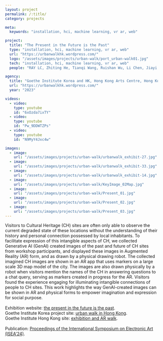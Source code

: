 ```yaml
---
layout: project
permalink: /:title/
category: projects

meta:
  keywords: "installation, hci, machine learning, vr ar, web"

project:
  title: "The Present in the Future is the Past"
  type: "installation, hci, machine learning, vr ar, web"
  url: "https://urbanwalkhk.wordpress.com/"
  logo: "/assets/images/projects/urban-walk/port_urban-walk01.jpg"
  tech: "installation, hci, machine learning, vr ar, web"
  people: "RAY LC, Zhiting He, Tianqi Wang, Ruishan Wu, Li Chen, Jiayi Su, Carman Wong, CK Fung, Bowen Liu, Latisha Besariani Hendra"

agency:
  title: "Goethe Institute Korea and HK, Hong Kong Arts Centre, Hong Kong Arts Development Council"
  url: "https://urbanwalkhk.wordpress.com/"
  year: "2023"

videos:
  - video:
    type: youtube
    id: "6xOzda7ixTY"
  - video:
    type: youtube
    id: "Pw_9DDWTZPs"
  - video:
    type: youtube
    id: "N9MyY4Jxc4w"

images:
  - image:
    url: "/assets/images/projects/urban-walk/urbanwalk_exhibit-27.jpg"
  - image:
    url: "/assets/images/projects/urban-walk/urbanwalk_exhibit-33.jpg"
  - image:
    url: "/assets/images/projects/urban-walk/urbanwalk_exhibit-14.jpg"
  - image:
    url: "/assets/images/projects/urban-walk/KeyImage_02Map.jpg"
  - image:
    url: "/assets/images/projects/urban-walk/Present_01.jpg"
  - image:
    url: "/assets/images/projects/urban-walk/Present_02.jpg"
  - image:
    url: "/assets/images/projects/urban-walk/Present_03.jpg"
---
```

<p>Visitors to Cultural Heritage (CH) sites are often only able to observe the current degraded state of these locations without the understanding of their history and personal connection possessed by local inhabitants. To facilitate expression of this intangible aspects of CH, we collected Generative AI (GenAI) created images of the past and future of CH sites from workshop participants, and displayed these images in Augmented Reality (AR) form, and as drawn by a physical drawing robot. The collected imagined CH images are shown in an AR app that uses markers on a large scale 3D map model of the city. The images are also drawn physically by a robot when visitors mention the names of the CH in answering questions to a chat query, serving as markers created in progress for the AR. Visitors found the experience engaging for illuminating intangible connections of people to CH sites. This work highlights the way GenAI-created images can be shown in AR and physical forms to empower imagination and expression for social purpose.<br><br>
Exhibition website: <a href="https://urbanwalkhk.wordpress.com/"><u>the present in the future is the past</u></a>.<br>
Goethe Institute Korea project site: <a href="https://www.goethe.de/ins/kr/en/kul/kue/urb/pfp.html"><u>urban walk in Hong Kong</u></a>.<br>
Goethe Institute Hong Kong site: <a href="https://www.goethe.de/ins/hon/en/ver.cfm?event_id=25124383"><u>exhibition and AR walk</u></a>.<br><br>
Publication: <a href=""><u>Proceedings of the International Symposium on Electronic Art (ISEA'24)</u></a>.</p>
